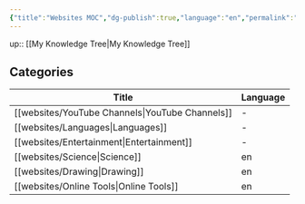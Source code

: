 ```yaml
---
{"title":"Websites MOC","dg-publish":true,"language":"en","permalink":"/websites/websites/","dgPassFrontmatter":true}
---
```


up:: [[My Knowledge Tree\|My Knowledge Tree]]

## Categories

| Title                                              | Language |
| -------------------------------------------------- | -------- |
| [[websites/YouTube Channels\|YouTube Channels]] | \-       |
| [[websites/Languages\|Languages]]               | \-       |
| [[websites/Entertainment\|Entertainment]]       | \-       |
| [[websites/Science\|Science]]                   | en       |
| [[websites/Drawing\|Drawing]]                   | en       |
| [[websites/Online Tools\|Online Tools]]         | en       |

